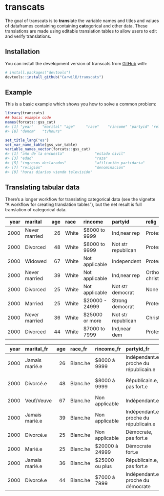 
<!-- README.md is generated from README.Rmd. Please edit that file -->

# transcats

<!-- badges: start -->
<!-- badges: end -->

The goal of transcats is to **trans**late the variable names and titles
and values of dataframes containing containing **cat**egorical and other
data. These translations are made using editable translation tables to
allow users to edit and verify translations.

## Installation

You can install the development version of transcats from
[GitHub](https://github.com/) with:

``` r
# install.packages("devtools")
devtools::install_github("CarwilB/transcats")
```

## Example

This is a basic example which shows you how to solve a common problem:

``` r
library(transcats)
## basic example code
names(forcats::gss_cat)
#> [1] "year"    "marital" "age"     "race"    "rincome" "partyid" "relig"  
#> [8] "denom"   "tvhours"
```

``` r
set_title_lang("es")
set_var_name_table(gss_var_table)
variable_names_vector(forcats::gss_cat)
#> [1] "año de la encuesta"              "estado civil"                   
#> [3] "edad"                            "raza"                           
#> [5] "ingresos declarados"             "afiliación partidaria"          
#> [7] "religión"                        "denominación"                   
#> [9] "horas diarias viendo televisión"
```

## Translating tabular data

There’s a longer workflow for translating categorical data (see the
vignette “A workflow for creating translation tables”), but the net
result is full translation of categorical data.

| year | marital       | age | race  | rincome         | partyid            | relig              | denom             | tvhours |
|-----:|:--------------|----:|:------|:----------------|:-------------------|:-------------------|:------------------|--------:|
| 2000 | Never married |  26 | White | \$8000 to 9999  | Ind,near rep       | Protestant         | Southern baptist  |      12 |
| 2000 | Divorced      |  48 | White | \$8000 to 9999  | Not str republican | Protestant         | Baptist-dk which  |      NA |
| 2000 | Widowed       |  67 | White | Not applicable  | Independent        | Protestant         | No denomination   |       2 |
| 2000 | Never married |  39 | White | Not applicable  | Ind,near rep       | Orthodox-christian | Not applicable    |       4 |
| 2000 | Divorced      |  25 | White | Not applicable  | Not str democrat   | None               | Not applicable    |       1 |
| 2000 | Married       |  25 | White | \$20000 - 24999 | Strong democrat    | Protestant         | Southern baptist  |      NA |
| 2000 | Never married |  36 | White | \$25000 or more | Not str republican | Christian          | Not applicable    |       3 |
| 2000 | Divorced      |  44 | White | \$7000 to 7999  | Ind,near dem       | Protestant         | Lutheran-mo synod |      NA |

| year | marital_fr     | age | race_fr  | rincome_fr      | partyid_fr                             | relig_fr           | denom_fr                     | tvhours |
|-----:|:---------------|----:|:---------|:----------------|:---------------------------------------|:-------------------|:-----------------------------|--------:|
| 2000 | Jamais marié.e |  26 | Blanc.he | \$8000 à 9999   | Indépendant.e, proche du républicain.e | Protestant         | Baptiste du Sud              |      12 |
| 2000 | Divorcé.e      |  48 | Blanc.he | \$8000 à 9999   | Républicain.e, pas fort.e              | Protestant         | Baptiste, ne sait pas lequel |      NA |
| 2000 | Veuf/Veuve     |  67 | Blanc.he | Non applicable  | Indépendant.e                          | Protestant         | Aucune dénomination          |       2 |
| 2000 | Jamais marié.e |  39 | Blanc.he | Non applicable  | Indépendant.e, proche du républicain.e | Chrétien orthodoxe | Sans objet                   |       4 |
| 2000 | Divorcé.e      |  25 | Blanc.he | Non applicable  | Démocrate, pas fort.e                  | Aucune religion    | Sans objet                   |       1 |
| 2000 | Marié.e        |  25 | Blanc.he | \$20000 à 24999 | Démocrate fort.e                       | Protestant         | Baptiste du Sud              |      NA |
| 2000 | Jamais marié.e |  36 | Blanc.he | \$25000 ou plus | Républicain.e, pas fort.e              | Chrétien           | Sans objet                   |       3 |
| 2000 | Divorcé.e      |  44 | Blanc.he | \$7000 à 7999   | Indépendant.e, proche du démocrate     | Protestant         | Synode luthérien-Missouri    |      NA |

